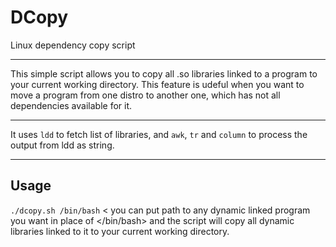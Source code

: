 # DCopy
Linux dependency copy script
***
This simple script allows you to copy all .so libraries linked to a program to your current working directory. This feature is udeful when you want to move a program from one distro to another one, which has not all dependencies available for it.
***
It uses `ldd` to fetch list of libraries, and `awk`, `tr` and `column` to process the output from ldd as string.
***
## Usage
`./dcopy.sh /bin/bash` < you can put path to any dynamic linked program you want in place of </bin/bash> and the script will copy all dynamic libraries linked to it to your current working directory.
